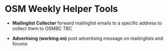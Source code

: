OSM Weekly Helper Tools
=======

* **Mailinglist Collector**
forward mailinglist emails to a specific address to collect them to OSMBC TBC

* **Advertising (working on)**
post advertising message on mailinglists and forums
